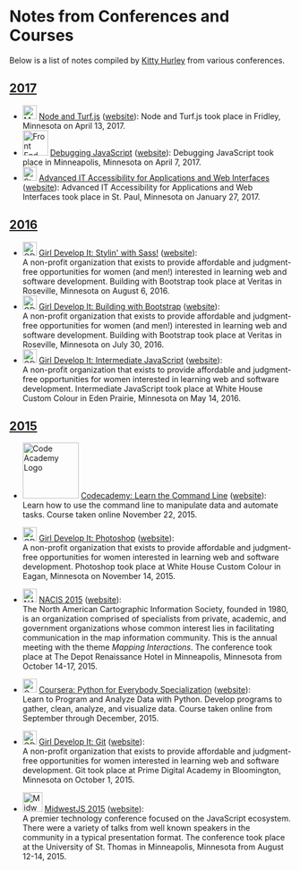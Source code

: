 # Notes from Conferences and Courses
Below is a list of notes compiled by [Kitty Hurley](http://www.twitter.com/geospatialem) from various conferences.  

## [2017](/2017)  
* <img src="https://cloud.githubusercontent.com/assets/5023024/25068450/db87f3f6-2229-11e7-9667-bffa13aeee4a.png" alt="Maptime MSP logo" width="25"> [Node and Turf.js](/2017/MaptimeMSP-TurfJS.md) ([website](http://maptime.io/msp)):  Node and Turf.js took place in Fridley, Minnesota on April 13, 2017.  
* <img src="https://cloud.githubusercontent.com/assets/5023024/24884789/b5862bb8-1e10-11e7-9c1c-53b5cadb89ef.png" alt="Front End Masters logo" width="45"> [Debugging JavaScript](/2017/FrontEnd-DebuggingJS.md) ([website](https://frontendmasters.com)):  Debugging JavaScript took place in Minneapolis, Minnesota on April 7, 2017.  
* <img src="https://www.mn.gov/portal/assets/justified-logo_tcm1077-265308.jpg" alt="State of Minnesota logo" width="25"> [Advanced IT Accessibility for Applications and Web Interfaces](/2017/StateMN-AdvAccessibility.md) ([website](https://www.mn.gov)): Advanced IT Accessibility for Applications and Web Interfaces took place in St. Paul, Minnesota on January 27, 2017.


## [2016](/2016)  
* <img src="https://cloud.githubusercontent.com/assets/5023024/10260841/9d4cb9b8-6944-11e5-8987-a7d1493b5812.jpeg" alt="GDI logo" width="25"> [Girl Develop It: Stylin' with Sass!](/2016/GirlDevelopIt-StylinWithSass.md) ([website](https://www.girldevelopit.com/chapters/minneapolis)):  
A non-profit organization that exists to provide affordable and judgment-free opportunities for women (and men!) interested in learning web and software development. Building with Bootstrap took place at Veritas in Roseville, Minnesota on August 6, 2016.
* <img src="https://cloud.githubusercontent.com/assets/5023024/10260841/9d4cb9b8-6944-11e5-8987-a7d1493b5812.jpeg" alt="GDI logo" width="25"> [Girl Develop It: Building with Bootstrap](/2016/GirlDevelopIt-BuildingWithBootstrap.md) ([website](https://www.girldevelopit.com/chapters/minneapolis)):  
A non-profit organization that exists to provide affordable and judgment-free opportunities for women (and men!) interested in learning web and software development. Building with Bootstrap took place at Veritas in Roseville, Minnesota on July 30, 2016.
* <img src="https://cloud.githubusercontent.com/assets/5023024/10260841/9d4cb9b8-6944-11e5-8987-a7d1493b5812.jpeg" alt="GDI logo" width="25"> [Girl Develop It: Intermediate JavaScript](/2016/GirlDevelopIt-IntermediateJavascript.md) ([website](https://www.girldevelopit.com/chapters/minneapolis)):  
A non-profit organization that exists to provide affordable and judgment-free opportunities for women interested in learning web and software development. Intermediate JavaScript took place at White House Custom Colour in Eden Prairie, Minnesota on May 14, 2016.


## [2015](/2015)  
* <img src="https://cloud.githubusercontent.com/assets/5023024/13376293/23385fde-dd7e-11e5-83a5-e3f9fe117854.png" alt="Code Academy Logo" width="100"> [Codecademy: Learn the Command Line](/2015/Codecademy-CommandLine.md) ([website](https://www.codecademy.com/learn/learn-the-command-line)):  
Learn how to use the command line to manipulate data and automate tasks. Course taken online November 22, 2015.

* <img src="https://cloud.githubusercontent.com/assets/5023024/10260841/9d4cb9b8-6944-11e5-8987-a7d1493b5812.jpeg" alt="GDI logo" width="25"> [Girl Develop It: Photoshop](/2015/GirlDevelopIt-Photoshop.md) ([website](https://www.girldevelopit.com/chapters/minneapolis)):  
A non-profit organization that exists to provide affordable and judgment-free opportunities for women interested in learning web and software development. Photoshop took place at White House Custom Colour in Eagan, Minnesota on November 14, 2015.

* <img src="https://cloud.githubusercontent.com/assets/5023024/10469596/28626068-71cc-11e5-930d-dc6d5a3944f7.png" alt="NACIS logo" width="25" height="25"> [NACIS 2015](/2015/2015NACIS.md) ([website](http://www.nacis.org)):  
The North American Cartographic Information Society, founded in 1980, is an organization comprised of specialists from private, academic, and government organizations whose common interest lies in facilitating communication in the map information community. This is the annual meeting with the theme *Mapping Interactions*. The conference took place at The Depot Renaissance Hotel in Minneapolis, Minnesota from October 14-17, 2015.

* <img src="https://d1qb2nb5cznatu.cloudfront.net/startups/i/430131-86c4ecea8ec200688933e639f890bf6d-medium_jpg.jpg?buster=1433271718" alt="Coursera logo" width="25"> [Coursera: Python for Everybody Specialization](/2015/Coursera-Python.md) ([website](https://www.coursera.org/learn/python)):  
Learn to Program and Analyze Data with Python. Develop programs to gather, clean, analyze, and visualize data. Course taken online from September through December, 2015.

* <img src="https://cloud.githubusercontent.com/assets/5023024/10260841/9d4cb9b8-6944-11e5-8987-a7d1493b5812.jpeg" alt="GDI logo" width="25"> [Girl Develop It: Git](/2015/GirlDevelopIt-Git.md) ([website](https://www.girldevelopit.com/chapters/minneapolis)):  
A non-profit organization that exists to provide affordable and judgment-free opportunities for women interested in learning web and software development. Git took place at Prime Digital Academy in Bloomington, Minnesota on October 1, 2015.

* <img src="https://cloud.githubusercontent.com/assets/5023024/9292291/eb7ceff0-43b4-11e5-879d-91f54cc6c33c.png" alt="MidwestJS logo" width="35" height="35"> [MidwestJS 2015](/2015/2015MidwestJS.md) ([website](http://www.midwestjs.com)):  
A premier technology conference focused on the JavaScript ecosystem. There were a variety of talks from well known speakers in the community in a typical presentation format. The conference took place at the University of St. Thomas in Minneapolis, Minnesota from August 12-14, 2015.    
